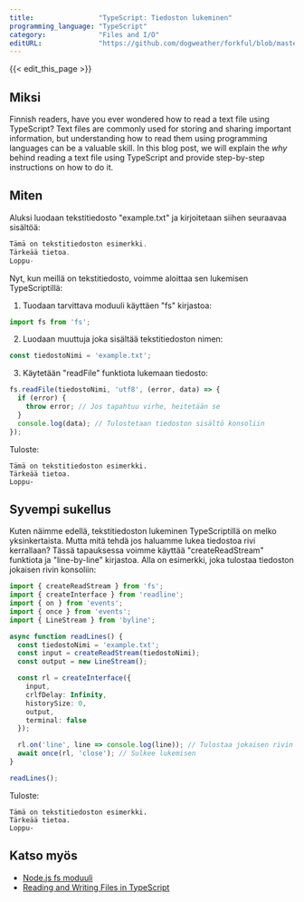 ```yaml
---
title:                "TypeScript: Tiedoston lukeminen"
programming_language: "TypeScript"
category:             "Files and I/O"
editURL:              "https://github.com/dogweather/forkful/blob/master/content/fi/typescript/reading-a-text-file.md"
---
```


{{< edit_this_page >}}

## Miksi

Finnish readers, have you ever wondered how to read a text file using TypeScript? Text files are commonly used for storing and sharing important information, but understanding how to read them using programming languages can be a valuable skill. In this blog post, we will explain the *why* behind reading a text file using TypeScript and provide step-by-step instructions on how to do it. 

## Miten

Aluksi luodaan tekstitiedosto "example.txt" ja kirjoitetaan siihen seuraavaa sisältöä:
```TypeScript
Tämä on tekstitiedoston esimerkki.
Tärkeää tietoa.
Loppu-
```

Nyt, kun meillä on tekstitiedosto, voimme aloittaa sen lukemisen TypeScriptillä:

1. Tuodaan tarvittava moduuli käyttäen "fs" kirjastoa:
```TypeScript
import fs from 'fs';
```
2. Luodaan muuttuja joka sisältää tekstitiedoston nimen:
```TypeScript
const tiedostoNimi = 'example.txt';
```
3. Käytetään "readFile" funktiota lukemaan tiedosto:
```TypeScript
fs.readFile(tiedostoNimi, 'utf8', (error, data) => {
  if (error) {
    throw error; // Jos tapahtuu virhe, heitetään se
  }
  console.log(data); // Tulostetaan tiedoston sisältö konsoliin
});
```
Tuloste:
```
Tämä on tekstitiedoston esimerkki.
Tärkeää tietoa.
Loppu-
```

## Syvempi sukellus

Kuten näimme edellä, tekstitiedoston lukeminen TypeScriptillä on melko yksinkertaista. Mutta mitä tehdä jos haluamme lukea tiedostoa rivi kerrallaan? Tässä tapauksessa voimme käyttää "createReadStream" funktiota ja "line-by-line" kirjastoa. Alla on esimerkki, joka tulostaa tiedoston jokaisen rivin konsoliin:
```TypeScript
import { createReadStream } from 'fs';
import { createInterface } from 'readline';
import { on } from 'events';
import { once } from 'events';
import { LineStream } from 'byline';

async function readLines() {
  const tiedostoNimi = 'example.txt';
  const input = createReadStream(tiedostoNimi);
  const output = new LineStream();

  const rl = createInterface({
    input,
    crlfDelay: Infinity,
    historySize: 0,
    output,
    terminal: false
  });

  rl.on('line', line => console.log(line)); // Tulostaa jokaisen rivin
  await once(rl, 'close'); // Sulkee lukemisen
}

readLines();
```
Tuloste:
```
Tämä on tekstitiedoston esimerkki.
Tärkeää tietoa.
Loppu-
```

## Katso myös

- [Node.js fs moduuli](https://nodejs.dev/learn/the-nodejs-fs-module)
- [Reading and Writing Files in TypeScript](https://blog.bitsrc.io/reading-and-writing-files-in-typescript-a50107692f58)